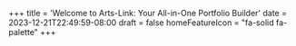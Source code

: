 +++
title = 'Welcome to Arts-Link: Your All-in-One Portfolio Builder'
date = 2023-12-21T22:49:59-08:00
draft = false
homeFeatureIcon = "fa-solid fa-palette"
+++

<!-- > At Arts-Link, we believe every artist deserves a platform that’s as brilliant and unique as their work. Whether you’re a painter, musician, writer, or any kind of creative, we’ve designed the ultimate tool to help you showcase your art with ease. -->


<!--more-->
<!-- {{< cta-button button_relref="/features/for-artists/" button_label="Start creating your gallery today!">}} -->

